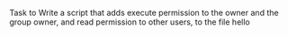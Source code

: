 Task to Write a script that adds execute permission to the owner and the group owner, and read permission to other users, to the file hello

